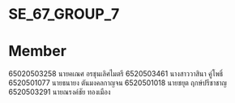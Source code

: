 # SE_67_GROUP_7

# Member
65020503258 นายคเณศ อรชุนเลิศไมตรี
6520503461 นางสาววาสินา คู่โพธิ์
6520501077 นายธนายง ตันมงคลกาญจน
6520501018 นายชยุต ฤกษ์ปรีชาชาญ
6520503291 นายณรงค์ชัย ทองเมือง
